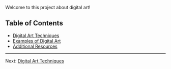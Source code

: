 

Welcome to this project about digital art!

## Table of Contents
- [Digital Art Techniques](02_Techniques.md)
- [Examples of Digital Art](04_Examples.md)
- [Additional Resources](05_Resources.md)

- ---
Next: [Digital Art Techniques](02_Techniques.md)
